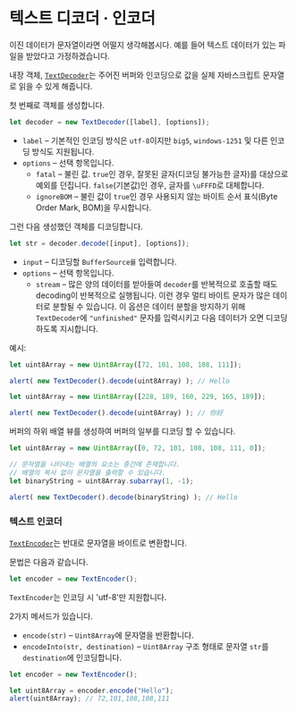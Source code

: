 텍스트 디코더 · 인코더
=================

이진 데이터가 문자열이라면 어떨지 생각해봅시다. 예를 들어 텍스트 데이터가 있는 파일을 받았다고 가정하겠습니다.

내장 객체, [`TextDecoder`](https://encoding.spec.whatwg.org/#interface-textdecoder)는 주어진 버퍼와 인코딩으로 값을 실제 자바스크립트 문자열로 읽을 수 있게 해줍니다.

첫 번째로 객체를 생성합니다.
```javascript
let decoder = new TextDecoder([label], [options]);
```

- `label` – 기본적인 인코딩 방식은 `utf-8`이지만 `big5`, `windows-1251` 및 다른 인코딩 방식도 지원됩니다.
- `options` – 선택 항목입니다.
  - `fatal` – 불린 값. `true`인 경우, 잘못된 글자(디코딩 불가능한 글자)를 대상으로 예외를 던집니다. `false`(기본값)인 경우, 글자를 `\uFFFD`로 대체합니다.
  - `ignoreBOM` – 불린 값이 `true`인 경우 사용되지 않는 바이트 순서 표식(Byte Order Mark, BOM)을 무시합니다.

그런 다음 생성했던 객체를 디코딩합니다.
```javascript
let str = decoder.decode([input], [options]);
```

- `input` – 디코딩할 `BufferSource를` 입력합니다.
- `options` – 선택 항목입니다.
  - `stream` – 많은 양의 데이터를 받아들여 `decoder`를 반복적으로 호출할 때도 decoding이 반복적으로 실행됩니다. 이런 경우 멀티 바이트 문자가 많은 데이터로 분할될 수 있습니다. 이 옵션은 데이터 분할을 방지하기 위해 `TextDecoder`에 `"unfinished"` 문자를 입력시키고 다음 데이터가 오면 디코딩하도록 지시합니다.

예시:
```javascript
let uint8Array = new Uint8Array([72, 101, 108, 108, 111]);

alert( new TextDecoder().decode(uint8Array) ); // Hello
```
```javascript
let uint8Array = new Uint8Array([228, 189, 160, 229, 165, 189]);

alert( new TextDecoder().decode(uint8Array) ); // 你好
```

버퍼의 하위 배열 뷰를 생성하여 버퍼의 일부를 디코딩 할 수 있습니다.
```javascript
let uint8Array = new Uint8Array([0, 72, 101, 108, 108, 111, 0]);

// 문자열을 나타내는 배열의 요소는 중간에 존재합니다.
// 배열의 복사 없이 문자열을 출력할 수 있습니다.
let binaryString = uint8Array.subarray(1, -1);

alert( new TextDecoder().decode(binaryString) ); // Hello
```

### 텍스트 인코더
[`TextEncoder`](https://encoding.spec.whatwg.org/#interface-textencoder)는 반대로 문자열을 바이트로 변환합니다.

문법은 다음과 같습니다.
```javascript
let encoder = new TextEncoder();
```

`TextEncoder`는 인코딩 시 'utf-8'만 지원합니다.

2가지 메서드가 있습니다.
- `encode(str)` – `Uint8Array`에 문자열을 반환합니다.
- `encodeInto(str, destination)` – `Uint8Array` 구조 형태로 문자열 `str`를 `destination`에 인코딩합니다.
```javascript
let encoder = new TextEncoder();

let uint8Array = encoder.encode("Hello");
alert(uint8Array); // 72,101,108,108,111
```
